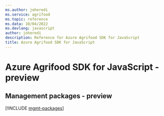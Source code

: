 ```yaml
---
ms.author: joheredi
ms.service: agrifood
ms.topic: reference
ms.data: 10/04/2022
ms.devlang: javascript
author: joheredi
description: Reference for Azure Agrifood SDK for JavaScript
title: Azure Agrifood SDK for JavaScript
---
```

# Azure Agrifood SDK for JavaScript - preview

## Management packages - preview
[!INCLUDE [mgmt-packages](agrifood-mgmt-index.md)]
